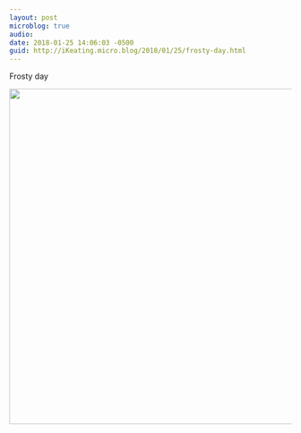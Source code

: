 ```yaml
---
layout: post
microblog: true
audio: 
date: 2018-01-25 14:06:03 -0500
guid: http://iKeating.micro.blog/2018/01/25/frosty-day.html
---
```

Frosty day

<img src="http://iKeating.micro.blog/uploads/2018/9b083be884.jpg" width="599" height="600" />
